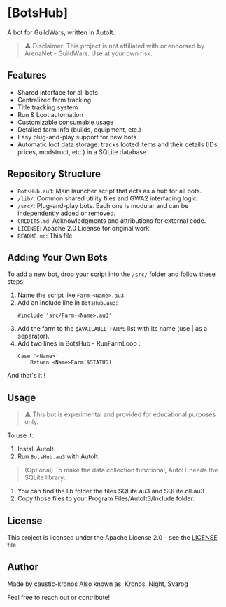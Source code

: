 # [BotsHub]
A bot for GuildWars, written in AutoIt.

> ⚠️ Disclaimer: This project is not affiliated with or endorsed by ArenaNet - GuildWars. Use at your own risk.

## Features
- Shared interface for all bots
- Centralized farm tracking
- Title tracking system
- Run & Loot automation
- Customizable consumable usage
- Detailed farm info (builds, equipment, etc.)
- Easy plug-and-play support for new bots
- Automatic loot data storage: tracks looted items and their details (IDs, prices, modstruct, etc.) in a SQLite database

## Repository Structure
- `BotsHub.au3`: Main launcher script that acts as a hub for all bots.
- `/lib/`: Common shared utility files and GWA2 interfacing logic.
- `/src/`: Plug-and-play bots. Each one is modular and can be independently added or removed.
- `CREDITS.md`: Acknowledgments and attributions for external code.
- `LICENSE`: Apache 2.0 License for original work.
- `README.md`: This file.

## Adding Your Own Bots

To add a new bot, drop your script into the `/src/` folder and follow these steps:
1. Name the script like `Farm-<Name>.au3`.
2. Add an include line in `BotsHub.au3`:
   ```autoit
   #include 'src/Farm-<Name>.au3'
   ```
3. Add the farm to the `$AVAILABLE_FARMS` list with its name <Name> (use | as a separator).
4. Add two lines in BotsHub - RunFarmLoop :
	```autoit
	Case '<Name>'
		Return <Name>Farm($STATUS)
	```
And that's it !

## Usage
> ⚠️ This bot is experimental and provided for educational purposes only.

To use it:
1. Install AutoIt.
2. Run `BotsHub.au3` with AutoIt.

> (Optional) To make the data collection functional, AutoIT needs the SQLite library:
1. You can find the lib folder the files SQLite.au3 and SQLite.dll.au3
2. Copy those files to your Program Files/AutoIt3/Include folder.

## License
This project is licensed under the Apache License 2.0 – see the [LICENSE](LICENSE) file.

## Author
Made by caustic-kronos
Also known as: Kronos, Night, Svarog

Feel free to reach out or contribute!